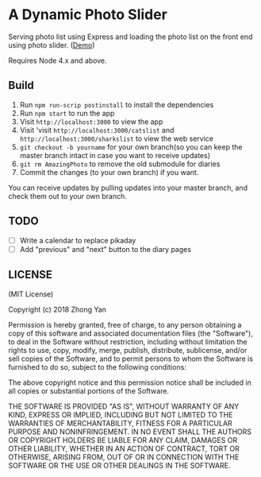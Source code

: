 # A Dynamic Photo Slider

Serving photo list using Express and loading the photo list on the front end using photo slider. ([Demo](https://amazing-photo-15377.herokuapp.com))

Requires Node 4.x and above.


## Build

1. Run `npm run-scrip postinstall` to install the dependencies
2. Run `npm start` to run the app
3. Visit `http://localhost:3000` to view the app
4. Visit 'visit `http://localhost:3000/catslist` and `http://localhost:3000/sharkslist` to view the web service
5. `git checkout -b yourname` for your own branch(so you can keep the master branch intact in case you want to receive updates)
6. `git rm AmazingPhoto` to remove the old submodule for diaries
7. Commit the changes (to your own branch) if you want.

You can receive updates by pulling updates into your master branch, and check them out to your own branch.


## TODO

- [ ] Write a calendar to replace pikaday
- [ ] Add "previous" and "next" button to the diary pages

## LICENSE

(MIT License)

Copyright (c) 2018 Zhong Yan

Permission is hereby granted, free of charge, to any person obtaining a copy of this software and associated documentation files (the "Software"), to deal in the Software without restriction, including without limitation the rights to use, copy, modify, merge, publish, distribute, sublicense, and/or sell copies of the Software, and to permit persons to whom the Software is furnished to do so, subject to the following conditions:

The above copyright notice and this permission notice shall be included in all copies or substantial portions of the Software.

THE SOFTWARE IS PROVIDED "AS IS", WITHOUT WARRANTY OF ANY KIND, EXPRESS OR IMPLIED, INCLUDING BUT NOT LIMITED TO THE WARRANTIES OF MERCHANTABILITY, FITNESS FOR A PARTICULAR PURPOSE AND NONINFRINGEMENT. IN NO EVENT SHALL THE AUTHORS OR COPYRIGHT HOLDERS BE LIABLE FOR ANY CLAIM, DAMAGES OR OTHER LIABILITY, WHETHER IN AN ACTION OF CONTRACT, TORT OR OTHERWISE, ARISING FROM, OUT OF OR IN CONNECTION WITH THE SOFTWARE OR THE USE OR OTHER DEALINGS IN THE SOFTWARE.

